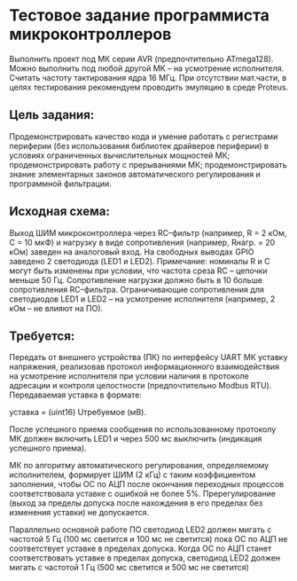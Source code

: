 # Тестовое задание программиста микроконтроллеров
Выполнить проект под МК серии AVR (предпочтительно ATmega128). Можно выполнить под любой другой МК – на усмотрение исполнителя. Считать частоту тактирования ядра 16 МГц. При отсутствии мат.части, в целях тестирования рекомендуем проводить эмуляцию в среде Proteus.

## Цель задания: 
Продемонстрировать качество кода и умение работать с регистрами периферии (без использования библиотек драйверов периферии) в условиях ограниченных вычислительных мощностей МК; продемонстрировать работу с прерываниями МК; продемонстрировать знание элементарных законов автоматического регулирования и программной фильтрации. 

## Исходная схема: 
Выход ШИМ микроконтроллера через RC–фильтр (например, R = 2 кОм, C = 10 мкФ) и нагрузку в виде сопротивления (например, Rнагр. = 20 кОм) заведен на аналоговый вход. На свободных выводах GPIO заведено 2 светодиода (LED1 и LED2). Примечание: номиналы R и C могут быть изменены при условии, что частота среза RC – цепочки меньше 50 Гц. 	Сопротивление нагрузки должно быть в 10 больше сопротивления RC–фильтра. Ограничивающие сопротивления для светодиодов LED1 и LED2 – на усмотрение исполнителя (например, 2 кОм – не влияют на ПО). 

## Требуется: 
Передать от внешнего устройства (ПК) по интерфейсу UART МК уставку напряжения, реализовав протокол информационного взаимодействия на усмотрение исполнителя при условии наличия в протоколе адресации и контроля целостности (предпочтительно Modbus RTU). Передаваемая уставка в формате: 

уставка = (uint16) Uтребуемое (мВ). 

После успешного приема сообщения по использованному протоколу МК должен включить LED1 и через 500 мс выключить (индикация успешного приема). 

МК по алгоритму автоматического регулирования, определяемому исполнителем, формирует ШИМ (2 кГц) с таким коэффициентом заполнения, чтобы ОС по АЦП после окончания переходных процессов соответствовала уставке с ошибкой не более 5%. Пререгулирование (выход за пределы допуска после нахождения в его пределах без изменения уставки) не допускается. 

Параллельно основной работе ПО светодиод LED2 должен мигать с частотой 5 Гц (100 мс светится и 100 мс не светится) пока ОС по АЦП не соответствует уставке в пределах допуска. Когда ОС по АЦП станет соответствовать уставке в пределах допуска, светодиод LED2 должен мигать с частотой 1 Гц (500 мс светится и 500 мс не светится) 